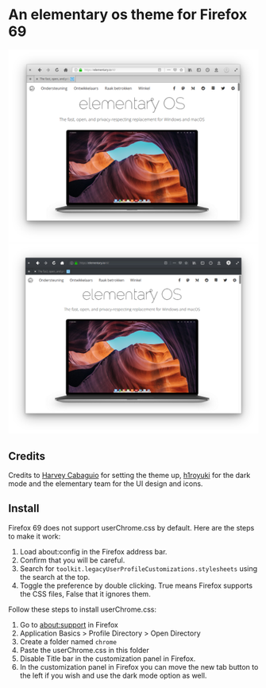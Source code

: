 # An elementary os theme for Firefox 69

![Screenshot](screenshot13.png)
![Screenshot](screenshot12_darkmode.png)

## Credits
Credits to [Harvey Cabaguio](https://github.com/harveycabaguio/firefox-elementary-theme) for setting the theme up, [h1royuki](https://github.com/h1royuki/firefox-elementary-theme) for the dark mode and the elementary team for the UI design and icons.

## Install
Firefox 69 does not support userChrome.css by default. Here are the steps to make it work:
1. Load about:config in the Firefox address bar.
2. Confirm that you will be careful.
3. Search for `toolkit.legacyUserProfileCustomizations.stylesheets` using the search at the top.
4. Toggle the preference by double clicking. True means Firefox supports the CSS files, False that it ignores them.

Follow these steps to install userChrome.css:
1. Go to [about:support](about:support) in Firefox
2. Application Basics > Profile Directory > Open Directory
3. Create a folder named `chrome`
4. Paste the userChrome.css in this folder
5. Disable Title bar in the customization panel in Firefox.
5. In the customization panel in Firefox you can move the new tab button to the left if you wish and use the dark mode option as well.
